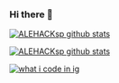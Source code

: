 ### Hi there 👋
[![ALEHACKsp github stats](https://github-readme-stats.vercel.app/api?username=ALEHACKsp&show_icons=true&theme=dracula)](https://github.com/ALEHACKsp/github-readme-stats)

[![ALEHACKsp github stats](https://github-readme-stats.vercel.app/api?username=ALEHACKsp&show_icons=true&theme=dracula)](https://github.com/ALEHACKsp/github-readme-stats)

[![what i code in ig](https://github-readme-stats.vercel.app/api/top-langs/?username=ALEHACKsp&theme=dracula&show_icons=true)](https://www.youtube.com/watch?v=dQw4w9WgXcQ)
